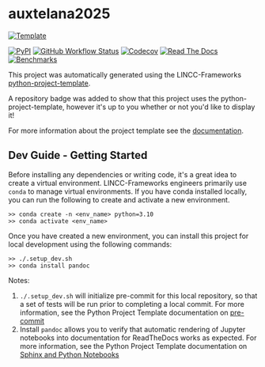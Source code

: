 
# auxtelana2025

[![Template](https://img.shields.io/badge/Template-LINCC%20Frameworks%20Python%20Project%20Template-brightgreen)](https://lincc-ppt.readthedocs.io/en/latest/)

[![PyPI](https://img.shields.io/pypi/v/auxtelana2025?color=blue&logo=pypi&logoColor=white)](https://pypi.org/project/auxtelana2025/)
[![GitHub Workflow Status](https://img.shields.io/github/actions/workflow/status/LSSTDESC/auxtelana2025/smoke-test.yml)](https://github.com/LSSTDESC/auxtelana2025/actions/workflows/smoke-test.yml)
[![Codecov](https://codecov.io/gh/LSSTDESC/auxtelana2025/branch/main/graph/badge.svg)](https://codecov.io/gh/LSSTDESC/auxtelana2025)
[![Read The Docs](https://img.shields.io/readthedocs/auxtelana2025)](https://auxtelana2025.readthedocs.io/)
[![Benchmarks](https://img.shields.io/github/actions/workflow/status/LSSTDESC/auxtelana2025/asv-main.yml?label=benchmarks)](https://LSSTDESC.github.io/auxtelana2025/)

This project was automatically generated using the LINCC-Frameworks 
[python-project-template](https://github.com/lincc-frameworks/python-project-template).

A repository badge was added to show that this project uses the python-project-template, however it's up to
you whether or not you'd like to display it!

For more information about the project template see the 
[documentation](https://lincc-ppt.readthedocs.io/en/latest/).

## Dev Guide - Getting Started

Before installing any dependencies or writing code, it's a great idea to create a
virtual environment. LINCC-Frameworks engineers primarily use `conda` to manage virtual
environments. If you have conda installed locally, you can run the following to
create and activate a new environment.

```
>> conda create -n <env_name> python=3.10
>> conda activate <env_name>
```

Once you have created a new environment, you can install this project for local
development using the following commands:

```
>> ./.setup_dev.sh
>> conda install pandoc
```

Notes:
1. `./.setup_dev.sh` will initialize pre-commit for this local repository, so
   that a set of tests will be run prior to completing a local commit. For more
   information, see the Python Project Template documentation on 
   [pre-commit](https://lincc-ppt.readthedocs.io/en/latest/practices/precommit.html)
2. Install `pandoc` allows you to verify that automatic rendering of Jupyter notebooks
   into documentation for ReadTheDocs works as expected. For more information, see
   the Python Project Template documentation on
   [Sphinx and Python Notebooks](https://lincc-ppt.readthedocs.io/en/latest/practices/sphinx.html#python-notebooks)
